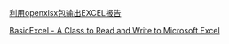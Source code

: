 [利用openxlsx包输出EXCEL报告](https://zhuanlan.zhihu.com/p/493406606)

[BasicExcel - A Class to Read and Write to Microsoft Excel](https://www.codeproject.com/Articles/13852/BasicExcel-A-Class-to-Read-and-Write-to-Microsoft)
